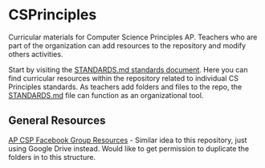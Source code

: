 # CSPrinciples
Curricular materials for Computer Science Principles AP. Teachers who are part of the organization can add resources to the repository and modify others activities.

Start by visiting the [STANDARDS.md standards document](STANDARDS.md). Here you can find curricular resources within the repository related to individual CS Principles standards. As teachers add folders and files to the repo, the [STANDARDS.md](STANDARDS.md) file can function as an organizational tool.

## General Resources ##
[AP CSP Facebook Group Resources](https://drive.google.com/drive/folders/1azRsjn04DxagkYDRkOHPlvg0qb4oULZm?fbclid=IwAR1aqQl3b0cSyea8QN8w8PL9ysy3Ge-PjvYNw_FCmlI_mvs9Dr49QRhsy_Q) - Similar idea to this repository, just using Google Drive instead. Would like to get permission to duplicate the folders in to this structure.
